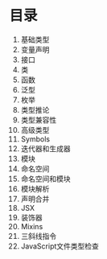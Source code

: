# 目录
1. 基础类型
2. 变量声明
3. 接口
4. 类
5. 函数
6. 泛型
7. 枚举
8. 类型推论
9. 类型兼容性
10. 高级类型
11. Symbols
12. 迭代器和生成器
13. 模块
14. 命名空间
15. 命名空间和模块
16. 模块解析
17. 声明合并
18. JSX
19. 装饰器
20. Mixins
21. 三斜线指令
22. JavaScript文件类型检查
